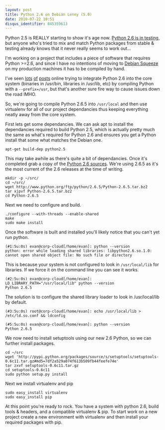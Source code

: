 ```yaml
---
layout: post
title: Python 2.6 on Debian Lenny (5.0)
date: 2010-07-22 10:51
disqus_identifier: 845359613
---
```


Python 2.5 is REALLY starting to show it's age now. <a target="_blank" href="http://packages.debian.org/squeeze/python">Python 2.6 is in testing</a>, but anyone who's tried to mix and match Python packages from stable &amp; testing already knows that it never really seems to work out...

I'm working on a project that includes a piece of software that requires Python &gt;=2.6, and since I have no intentions of moving to <a target="_blank" href="http://www.debian.org/releases/testing/">Debian Squeeze</a> on my production machines it has to be compiled by hand.

I've seen <a target="_blank" href="http://serverfault.com/questions/111337/how-do-i-install-python-2-6-on-debian-5-0-lenny-using-apt-get">lots</a> <a target="_blank" href="http://blog.pythonaro.com/2008/10/horrible-hack-to-get-python-26-on.html">of</a> <a target="_blank" href="http://projectdaenney.org/2009/building-python2-6-for-debian-lenny">posts</a> online trying to integrate Python 2.6 into the core system (binaries in /usr/bin, libraries in /usr/lib, etc) by compiling Python with a <code>--prefix=/usr</code>, but that's another sure fire way to cause issues down the road IMHO.

So, we're going to compile Python 2.6.5 into <code>/usr/local</code> and then use virtualenv for all of our project dependancies thus keeping everything neatly away from the core system.

First lets get some dependancies. We can ask apt to install the dependancies required to build Python 2.5, which is actually pretty much the same as what's required for Python 2.6 and ensures you get a Python install that some what matches the Debian one.

    apt-get build-dep python2.5

This may take awhile as there's quite a bit of dependancies. Once it's completed grab a copy of the <a target="_blank" href="http://www.python.org/download/releases/2.6.5/">Python 2.6 sources</a>. We're using 2.6.5 as it's the most current of the 2.6 releases at the time of writing.

    mkdir -p ~/src/
    cd ~/src/
    wget http://www.python.org/ftp/python/2.6.5/Python-2.6.5.tar.bz2
    tar xjpvf Python-2.6.5.tar.bz2
    cd Python-2.6.5

Next we need to configure and build.

    ./configure --with-threads --enable-shared
    make
    sudo make install

Once the software is built and installed you'll likely notice that you can't yet run python.

    (#1:5u:0s) evan@corp-cloud[/home/evan]: python --version
    python: error while loading shared libraries: libpython2.6.so.1.0: cannot open shared object file: No such file or directory

This is because your system is not configured to look in <code>/usr/local/lib</code> for libraries. If we force it on the command line you can see it works.

    (#2:5u:0s) evan@corp-cloud[/home/evan]: LD_LIBRARY_PATH="/usr/local/lib" python --version
    Python 2.6.5

The solution is to configure the shared library loader to look in /usr/local/lib by default.

    (#3:5u:0s) root@corp-cloud[/home/evan]: echo /usr/local/lib > /etc/ld.so.conf && ldconfig

    (#5:5u:0s) evan@corp-cloud[/home/evan]: python --version
    Python 2.6.5

We now need to install setuptools using our new 2.6 Python, so we can further install packages.

    cd ~/src
    wget 'http://pypi.python.org/packages/source/s/setuptools/setuptools-0.6c11.tar.gz#md5=7df2a529a074f613b509fb44feefe74e'
    tar zxvf setuptools-0.6c11.tar.gz
    cd setuptools-0.6c11
    sudo python setup.py install

Next we install virtualenv and pip

    sudo easy_install virtualenv
    sudo easy_install pip

At this point you're ready to rock. You have a system with python 2.6, build tools &amp; headers, and a compatible virtualenv &amp; pip. To start work on a new project create a new environment with virtualenv and then install your required packages with pip.
